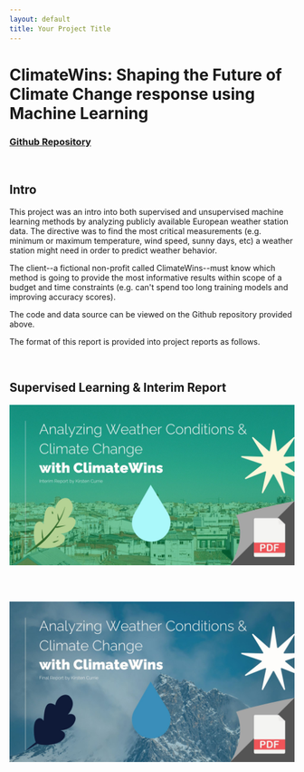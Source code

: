 ```yaml
---
layout: default
title: Your Project Title
---
```

# ClimateWins: Shaping the Future of Climate Change response using Machine Learning

### [Github Repository](https://github.com/kirstencurrie/climatewins)

<br>

## Intro

This project was an intro into both supervised and unsupervised machine learning methods by analyzing publicly available European weather station data. The directive was to find the most critical measurements (e.g. minimum or maximum temperature, wind speed, sunny days, etc) a weather station might need in order to predict weather behavior.

The client--a fictional non-profit called ClimateWins--must know which method is going to provide the most informative results within scope of a budget and time constraints (e.g. can't spend too long training models and improving accuracy scores).

The code and data source can be viewed on the Github repository provided above.

The format of this report is provided into project reports as follows.

<br>

## Supervised Learning & Interim Report

[![Climatewins Interim Machine Learning Report](assets/img/climatewins_interim-report.jpg)](assets/img/ClimateWins_Final-Report.pdf)

<br>

##

[![Climatewins Final Machine Learning Report](assets/img/climatewins_final-report.jpg)](assets/img/ClimateWins_Interim-Report.pdf)

<br>
